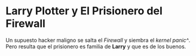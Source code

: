 # Larry Plotter y El Prisionero del Firewall

Un supuesto hacker maligno se salta el *Firewall* y siembra el *kernel panic^*.
Pero resulta que el prisionero es familia de **Larry** y que es de los buenos.